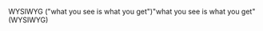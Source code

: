<span data-ttu-id="f760d-101">WYSIWYG ("what you see is what you get")</span><span class="sxs-lookup"><span data-stu-id="f760d-101">"what you see is what you get" (WYSIWYG)</span></span>